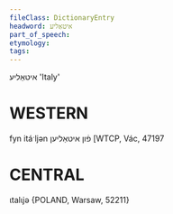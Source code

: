 ```yaml
---
fileClass: DictionaryEntry
headword: איטאַליע
part_of_speech: 
etymology: 
tags: 
---
```

איטאַליע
'Italy'

WESTERN
========

fyn itáˑljən פֿון איטאַליען [WTCP, Vác, 47197

CENTRAL
========

ɩtalɩjə {POLAND, Warsaw, 52211}